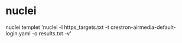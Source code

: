 # nuclei
nuclei templet 
'nuclei -l https_targets.txt -t crestron-airmedia-default-login.yaml -o results.txt -v'
